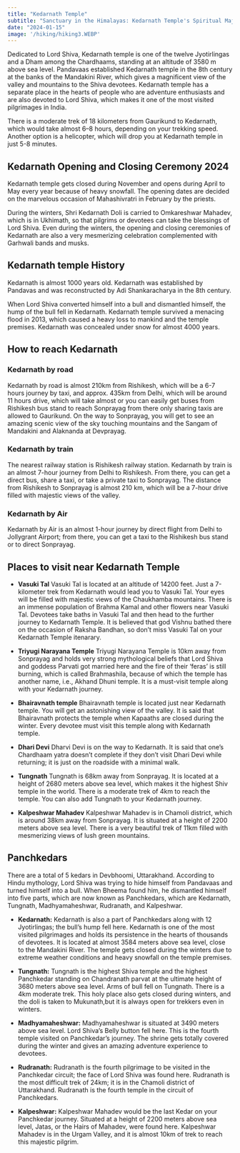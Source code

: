 ```yaml
---
title: "Kedarnath Temple"
subtitle: "Sanctuary in the Himalayas: Kedarnath Temple's Spiritual Majesty"
date: "2024-01-15"
image: '/hiking/hiking3.WEBP'
---
```


Dedicated to Lord Shiva, Kedarnath temple is one of the twelve Jyotirlingas and a Dham among the Chardhaams, standing at an altitude of 3580 m above sea level. Pandavaas established Kedarnath temple in the 8th century at the banks of the Mandakini River, which gives a magnificent view of the valley and mountains to the Shiva devotees. Kedarnath temple has a separate place in the hearts of people who are adventure enthusiasts and are also devoted to Lord Shiva, which makes it one of the most visited pilgrimages in India.

There is a moderate trek of 18 kilometers from Gaurikund to Kedarnath, which would take almost 6–8 hours, depending on your trekking speed. Another option is a helicopter, which will drop you at Kedarnath temple in just 5-8 minutes.


## Kedarnath Opening and Closing Ceremony 2024
Kedarnath temple gets closed during November and opens during April to May every year because of heavy snowfall. The opening dates are decided on the marvelous occasion of Mahashivratri in February by the priests.

During the winters, Shri Kedarnath Doli is carried to Omkareshwar Mahadev, which is in Ukhimath, so that pilgrims or devotees can take the blessings of Lord Shiva. Even during the winters, the opening and closing ceremonies of Kedarnath are also a very mesmerizing celebration complemented with Garhwali bands and musks.

## Kedarnath temple History
Kedarnath is almost 1000 years old. Kedarnath was established by Pandavas and was reconstructed by Adi Shankaracharya in the 8th century.

When Lord Shiva converted himself into a bull and dismantled himself, the hump of the bull fell in Kedarnath.
Kedarnath temple survived a menacing flood in 2013, which caused a heavy loss to mankind and the temple premises.
Kedarnath was concealed under snow for almost 4000 years.


## How to reach Kedarnath
### Kedarnath by road
Kedarnath by road is almost 210km from Rishikesh, which will be a 6-7 hours journey by taxi, and approx. 435km from Delhi, which will be around 11 hours drive, which will take almost or you can easily get buses from Rishikesh bus stand to reach Sonprayag from there only sharing taxis are allowed to Gaurikund. On the way to Sonprayag, you will get to see an amazing scenic view of the sky touching mountains and the Sangam of Mandakini and Alaknanda at Devprayag.

### Kedarnath by train
The nearest railway station is Rishikesh railway station. Kedarnath by train is an almost 7-hour journey from Delhi to Rishikesh. From there, you can get a direct bus, share a taxi, or take a private taxi to Sonprayag. The distance from Rishikesh to Sonprayag is almost 210 km, which will be a 7-hour drive filled with majestic views of the valley.

### Kedarnath by Air
Kedarnath by Air is an almost 1-hour journey by direct flight from Delhi to Jollygrant Airport; from there, you can get a taxi to the Rishikesh bus stand or to direct Sonprayag.



## Places to visit near Kedarnath Temple
* **Vasuki Tal** 
Vasuki Tal is located at an altitude of 14200 feet. Just a 7-kilometer trek from Kedarnath would lead you to Vasuki Tal. Your eyes will be filled with majestic views of the Chaukhamba mountains. There is an immense population of Brahma Kamal and other flowers near Vasuki Tal. Devotees take baths in Vasuki Tal and then head to the further journey to Kedarnath Temple. It is believed that god Vishnu bathed there on the occasion of Raksha Bandhan, so don’t miss Vasuki Tal on your Kedarnath Temple itenarary.

* **Triyugi Narayana Temple**
Triyugi Narayana Temple is 10km away from Sonprayag and holds very strong mythological beliefs that Lord Shiva and goddess Parvati got married here and the fire of their ‘feras’ is still burning, which is called Brahmashila, because of which the temple has another name, i.e., Akhand Dhuni temple. It is a must-visit temple along with your Kedarnath journey.

* **Bhairavnath temple**
Bhairavnath temple is located just near Kedarnath temple. You will get an astonishing view of the valley. It is said that Bhairavnath protects the temple when Kapaaths are closed during the winter. Every devotee must visit this temple along with Kedarnath temple.

* **Dhari Devi**
Dharvi Devi is on the way to Kedarnath. It is said that one’s Chardhaam yatra doesn’t complete if they don’t visit Dhari Devi while returning; it is just on the roadside with a minimal walk.

* **Tungnath**
Tungnath is 68km away from Sonprayag. It is located at a height of 2680 meters above sea level, which makes it the highest Shiv temple in the world. There is a moderate trek of 4km to reach the temple. You can also add Tungnath to your Kedarnath journey.

* **Kalpeshwar Mahadev**
Kalpeshwar Mahadev is in Chamoli district, which is around 38km away from Sonprayag. It is situated at a height of 2200 meters above sea level. There is a very beautiful trek of 11km filled with mesmerizing views of lush green mountains.

## Panchkedars
There are a total of 5 kedars in Devbhoomi, Uttarakhand. According to Hindu mythology, Lord Shiva was trying to hide himself from Pandavaas and turned himself into a bull. When Bheema found him, he dismantled himself into five parts, which are now known as Panchkedars, which are Kedarnath, Tungnath, Madhyamaheshwar, Rudranath, and Kalpeshwar.

* **Kedarnath:** Kedarnath is also a part of Panchkedars along with 12 Jyotirlingas; the bull’s hump fell here. Kedarnath is one of the most visited pilgrimages and holds its persistence in the hearts of thousands of devotees. It is located at almost 3584 meters above sea level, close to the Mandakini River. The temple gets closed during the winters due to extreme weather conditions and heavy snowfall on the temple premises.

* **Tungnath:** Tungnath is the highest Shiva temple and the highest Panchkedar standing on Chandranath parvat at the ultimate height of 3680 meters above sea level. Arms of bull fell on Tungnath. There is a 4km moderate trek. This holy place also gets closed during winters, and the doli is taken to Mukunath,but it is always open for trekkers even in winters.

* **Madhyamaheshwar:** Madhyamaheshwar is situated at 3490 meters above sea level. Lord Shiva’s Belly button fell here. This is the fourth temple visited on Panchkedar’s journey. The shrine gets totally covered during the winter and gives an amazing adventure experience to devotees.

* **Rudranath:** Rudranath is the fourth pilgrimage to be visited in the Panchkedar circuit; the face of Lord Shiva was found here. Rudranath is the most difficult trek of 24km; it is in the Chamoli district of Uttarakhand. Rudranath is the fourth temple in the circuit of Panchkedars.

* **Kalpeshwar:** Kalpeshwar Mahadev would be the last Kedar on your Panchkedar journey. Situated at a height of 2200 meters above sea level, Jatas, or the Hairs of Mahadev, were found here. Kalpeshwar Mahadev is in the Urgam Valley, and it is almost 10km of trek to reach this majestic pilgrim.